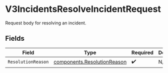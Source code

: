 # V3IncidentsResolveIncidentRequest

Request body for resolving an incident.


## Fields

| Field                                                                      | Type                                                                       | Required                                                                   | Description                                                                |
| -------------------------------------------------------------------------- | -------------------------------------------------------------------------- | -------------------------------------------------------------------------- | -------------------------------------------------------------------------- |
| `ResolutionReason`                                                         | [components.ResolutionReason](../../models/components/resolutionreason.md) | :heavy_check_mark:                                                         | N/A                                                                        |